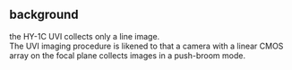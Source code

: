 ## background

the HY-1C UVI collects only a line image.  
The UVI imaging procedure is likened to that a camera with a linear CMOS array on the focal plane collects images in a push-broom mode.

